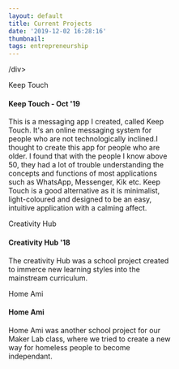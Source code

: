 ```yaml
---
layout: default
title: Current Projects
date: '2019-12-02 16:28:16'
thumbnail:
tags: entrepreneurship
---
```


<html>
<head>
<style>

</style>
</head>
<body>
 
/div>
<div class="card text-white bg-secondary mb-3" style="max-width: 20rem;">
  <div class="card-header">Keep Touch</div>
  <div class="card-body">
    <h4 class="card-title">Keep Touch - Oct '19</h4>
    <p class="card-text">This is a messaging app I created, called Keep Touch. It's an online messaging system for people who are not technologically inclined.I thought to create this app for people who are older. I found that with the people I know above 50, they had a lot of trouble understanding the concepts and functions of most applications such as WhatsApp, Messenger, Kik etc.  Keep Touch is a good alternative as it is minimalist, light-coloured and designed to be an easy, intuitive  application with a calming affect.</p>
  </div>
</div>
<div class="card border-warning mb-3" style="max-width: 20rem;">
  <div class="card-header">Creativity Hub</div>
  <div class="card-body">
    <h4 class="card-title">Creativity Hub '18</h4>
    <p class="card-text"> The creativity Hub was a school project created to immerce new learning styles into the mainstream curriculum.</p>
  </div>
</div>
<div class="card text-white bg-danger mb-3" style="max-width: 20rem;">
  <div class="card-header"> Home Ami</div>
  <div class="card-body">
    <h4 class="card-title"> Home Ami</h4>
    <p class="card-text">Home Ami was another school project for our Maker Lab class, where we tried to create a new way for homeless people to become independant.</p>
  </div>





</body>
</html>



  
  
